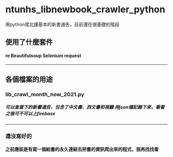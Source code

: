 # ntunhs_libnewbook_crawler_python  
 用python爬北護基本的新書通告，目前還在很基礎的階段  
## 使用了什麼套件  
#### re  Beautifulsoup  Selenium  request  
---  
## 各個檔案的用途  
### lib_crawl_month_now_2021.py  
##### 可以查當下的新書通告，包含了中文書、西文書和視聽  用json檔記錄下來，看看之後可不可以上firebase  
---  
### 還沒寫好的  
#### 之前應該是有寫一個給書的永久連結去把書的資訊爬出來的程式，我再找找看  
